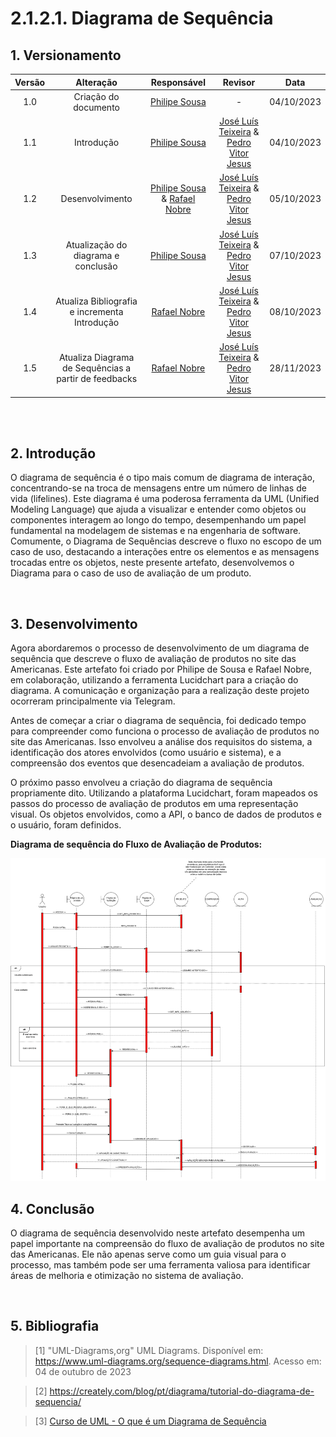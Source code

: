 # 2.1.2.1. Diagrama de Sequência



## 1. Versionamento



| Versão |           Alteração           |  Responsável   |   Revisor    | Data |
| :----: | :-------------------------------------------------: | :----------------: | :----------------: | :---: |
| 1.0  | Criação do documento  | [Philipe Sousa](https://github.com/PhilipeSousa) | - | 04/10/2023 |
| 1.1  | Introdução  | [Philipe Sousa](https://github.com/PhilipeSousa) |  [José Luís Teixeira](https://github.com/joseluis-rt) & [Pedro Vitor Jesus](https://github.com/Peedrooo)  | 04/10/2023 |
| 1.2  | Desenvolvimento | [Philipe Sousa](https://github.com/PhilipeSousa) & [Rafael Nobre](https://github.com/RafaelN0bre) | [José Luís Teixeira](https://github.com/joseluis-rt) & [Pedro Vitor Jesus](https://github.com/Peedrooo)  | 05/10/2023 |
| 1.3  | Atualização do diagrama e conclusão | [Philipe Sousa](https://github.com/PhilipeSousa) | [José Luís Teixeira](https://github.com/joseluis-rt) & [Pedro Vitor Jesus](https://github.com/Peedrooo) | 07/10/2023 |
| 1.4  | Atualiza Bibliografia e incrementa Introdução | [Rafael Nobre](https://github.com/RafaelN0bre) | [José Luís Teixeira](https://github.com/joseluis-rt) & [Pedro Vitor Jesus](https://github.com/Peedrooo) | 08/10/2023 |
| 1.5 | Atualiza Diagrama de Sequências a partir de feedbacks | [Rafael Nobre](https://github.com/RafaelN0bre) | [José Luís Teixeira](https://github.com/joseluis-rt) & [Pedro Vitor Jesus](https://github.com/Peedrooo) | 28/11/2023 |

<br/>

<br/>


## 2. Introdução

O diagrama de sequência é o tipo mais comum de diagrama de interação, concentrando-se na troca de mensagens entre um número de linhas de vida (lifelines). Este diagrama é uma poderosa ferramenta da UML (Unified Modeling Language) que ajuda a visualizar e entender como objetos ou componentes interagem ao longo do tempo, desempenhando um papel fundamental na modelagem de sistemas e na engenharia de software.
Comumente, o Diagrama de Sequências descreve o fluxo no escopo de um caso de uso, destacando a interações entre os elementos e as mensagens trocadas entre os objetos, neste presente artefato, desenvolvemos o Diagrama para o caso de uso de avaliação de um produto.


<br/>





## 3. Desenvolvimento

Agora abordaremos o processo de desenvolvimento de um diagrama de sequência que descreve o fluxo de avaliação de produtos no site das Americanas. Este artefato foi criado por Philipe de Sousa e Rafael Nobre, em colaboração, utilizando a ferramenta Lucidchart para a criação do diagrama. A comunicação e organização para a realização deste projeto ocorreram principalmente via Telegram.

Antes de começar a criar o diagrama de sequência, foi dedicado tempo para compreender como funciona o processo de avaliação de produtos no site das Americanas. Isso envolveu a análise dos requisitos do sistema, a identificação dos atores envolvidos (como usuário e sistema), e a compreensão dos eventos que desencadeiam a avaliação de produtos.

O próximo passo envolveu a criação do diagrama de sequência propriamente dito. Utilizando a plataforma Lucidchart, foram mapeados os passos do processo de avaliação de produtos em uma representação visual. Os objetos envolvidos, como a API, o banco de dados de produtos e o usuário, foram definidos.

**Diagrama de sequência do Fluxo de Avaliação de Produtos:**

![Diagrama](../img/Diagrama_de_sequencia_g5f.png)
<br/>


## 4. Conclusão
 
O diagrama de sequência desenvolvido neste artefato desempenha um papel importante na compreensão do fluxo de avaliação de produtos no site das Americanas. Ele não apenas serve como um guia visual para o processo, mas também pode ser uma ferramenta valiosa para identificar áreas de melhoria e otimização no sistema de avaliação. 

<br/>





## 5. Bibliografia



> [1] "UML-Diagrams,org" UML Diagrams. Disponível em: https://www.uml-diagrams.org/sequence-diagrams.html. Acesso em: 04 de outubro de 2023

> [2] https://creately.com/blog/pt/diagrama/tutorial-do-diagrama-de-sequencia/

>[3] [Curso de UML - O que é um Diagrama de Sequência](https://youtu.be/UVkj3ed0ZuM)





